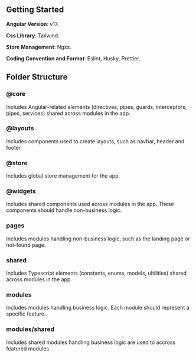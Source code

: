 ## Getting Started

**Angular Version**: v17.

**Css Library**: Tailwind.

**Store Management**: Ngxs.

**Coding Convention and Format**: Eslint, Husky, Prettier.

## Folder Structure

### @core

Includes Angular-related elements (directives, pipes, guards, interceptors, pipes, services) shared across modules in the app.

### @layouts

Includes components used to create layouts, such as navbar, header and footer.

### @store

Includes global store management for the app.

### @widgets

Includes shared components used across modules in the app. These components should handle non-business logic.

### pages

Includes modules handling non-business logic, such as the landing page or not-found page.

### shared

Includes Typescript elements (constants, enums, models, ultilities) shared across modules in the app.

### modules

Includes modules handling business logic. Each module should represent a specific feature.

### modules/shared

Includes shared modules handling business logic are used to accross featured modules.
